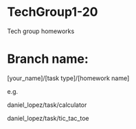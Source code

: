 # TechGroup1-20
Tech group homeworks

Branch name:
============

[your_name]/[task type]/[homework name]

e.g.

daniel_lopez/task/calculator

daniel_lopez/task/tic_tac_toe
